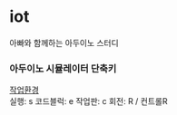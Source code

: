 # iot
아빠와 함께하는 아두이노 스터디

### 아두이노 시뮬레이터 단축키
[작업환경](https://www.tinkercad.com)<br>
실행: s
코드블럭: e
작업판: c
회전: R / 컨트롤R
